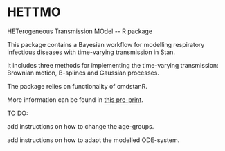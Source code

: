 # HETTMO
HETerogeneous Transmission MOdel -- R package

This package contains a Bayesian workflow for modelling respiratory infectious diseases with time-varying transmission in Stan. 

It includes three methods for implementing the time-varying transmission: Brownian motion, B-splines and Gaussian processes. 

The package relies on functionality of cmdstanR.

More information can be found in [this pre-print](https://doi.org/10.1101/2023.10.09.23296742).


TO DO:

add instructions on how to change the age-groups. 

add instructions on how to adapt the modelled ODE-system. 
